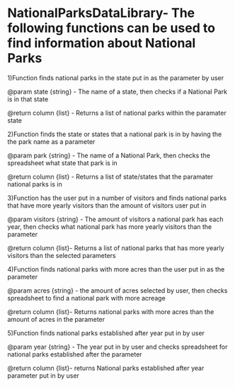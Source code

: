 # NationalParksDataLibrary- The following functions can be used to find information about National Parks


1)Function finds national parks in the state put in as the parameter by user 

@param state {string} - The name of a state, then checks if a National Park is in that state

@return column {list} - Returns a list of national parks within the paramater state 


2)Function finds the state or states that a national park is in by having the the park name as a parameter

@param park {string} - The name of a National Park, then checks the spreadsheet what state that park is in 

@return column {list} - Returns a list of state/states that the paramater national parks is in 

3)Function has the user put in a number of visitors and finds national parks that have more yearly visitors than the amount of visitors user put in

@param visitors {string} - The amount of visitors a national park has each year, then checks what national park has more yearly visitors than the parameter

@return column {list}- Returns a list of national parks that has more yearly visitors than the selected parameters

4)Function finds national parks with more acres than the user put in as the parameter

@param acres {string} - the amount of acres selected by user, then checks spreadsheet to find a national park with more acreage

@return column {list}- Returns national parks with more acres than the amount of acres in the parameter

5)Function finds national parks established after year put in by user 

@param year {string} - The year put in by user and checks spreadsheet for national parks established after the parameter

@return column {list}- returns National parks established after year parameter put in by user 
